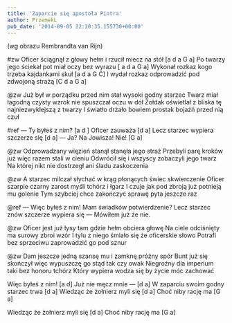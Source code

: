 ```yaml
---
title: 'Zaparcie się apostoła Piotra'
author: PrzemekL
pub_date: '2014-09-05 22:20:35.155730+00:00'
---
```


(wg obrazu Rembrandta van Rijn)

#zw
Oficer ściągnął z głowy hełm i rzucił miecz na stół [a d a G a]
Po twarzy jego ściekał pot miał oczy bez wyrazu [	a d a G a]
Wykonał rozkaz kogo trzeba kajdankami skuł	 [a d a G C]
I wydał rozkaz odprowadzić pod zdwojoną strażą	[C d a G a]

@zw
Już był w porządku przed nim stał wysoki godny starzec
Twarz miał łagodną czysty wzrok nie spuszczał oczu w dół
Żołdak oświetlał z bliska tę najniezwyklejszą z twarzy
I światło drżało bowiem prostak bojaźń przed nią czuł

#ref
— Ty byłeś z nim? [a d ]
Oficer zauważa [d a] 
Lecz starzec wypiera szczerze się [d a]
— Ja? Na Jowisza! Nie! [G a]

@zw
Odprowadzany więzień stanął stanęła jego straż
Przebyli parę kroków już więc razem stali w cieniu
Odwrócił się i wszyscy zobaczyli jego twarz
Na której nikt nie dostrzegł ani śladu zaskoczenia

@zw
A starzec milczał słychać w krąg płonących świec skwierczenie
Oficer szarpie czarny zarost myśli tchórz i łgarz
I czuje jak pod zbroją już potnieją mu golenie
Tym szybciej chce zakończyć sprawę pyta jeszcze raz

@ref
— Więc byłeś z nim!
Mam świadków potwierdzenie?
Lecz starzec znów szczerze wypiera się
— Mówiłem już że nie.

@zw
Oficer jest już łysy tam gdzie hełm obciera głowę
Na ciele odciśnięty ma surowy zbroi wzór
I tylu z niego śmiało się że oficerskie słowo
Potrafi bez sprzeciwu zaprowadzić go pod sznur

@zw
Dam jeszcze jedną szansę mu i zamknę próżny spór
Bunt już się skończył więc wypuszczę go stąd tak czy owak
Niegroźny dla imperium taki bez honoru tchórz
Który wypiera wodza się by życie móc zachować

Więc byłeś z nim! [a d]
Już nie męcz mnie — [d a]
W zaparciu swoim godny starzec trwa [d a]
Wiedząc że żołnierz myli się [d a]
Choć niby rację ma [G a]

Wiedząc że żołnierz myli się [d a]
Choć niby rację ma [G a]



